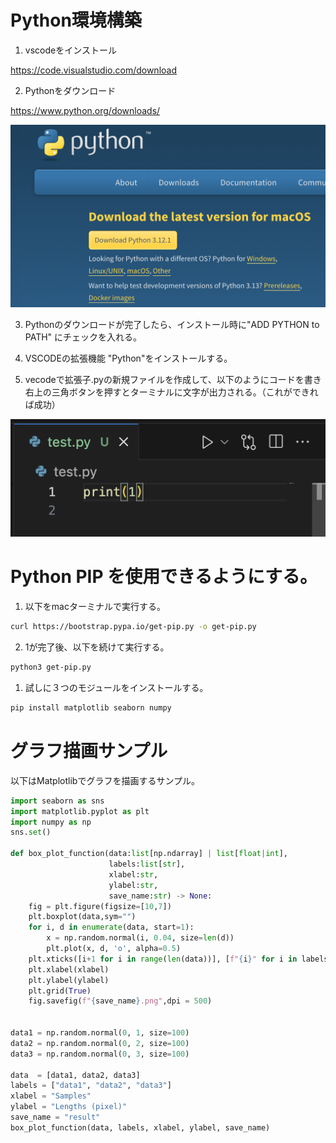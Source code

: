 # Python環境構築
1. vscodeをインストール
   
<a>https://code.visualstudio.com/download</a>
   
2. Pythonをダウンロード
   
<a>https://www.python.org/downloads/</a>

<div align="center">

![Start-up window](images/python_install.png)

</div>

3. Pythonのダウンロードが完了したら、インストール時に"ADD PYTHON to PATH" にチェックを入れる。
   
4. VSCODEの拡張機能 "Python"をインストールする。
   
5. vecodeで拡張子.pyの新規ファイルを作成して、以下のようにコードを書き右上の三角ボタンを押すとターミナルに文字が出力される。（これができれば成功）
   
<div align="center">

![Start-up window](images/python_demo.png)

</div>

# Python PIP を使用できるようにする。
1. 以下をmacターミナルで実行する。
```bash
curl https://bootstrap.pypa.io/get-pip.py -o get-pip.py
```
2. 1が完了後、以下を続けて実行する。
```bash
python3 get-pip.py
```

1. 試しに３つのモジュールをインストールする。
```bash
pip install matplotlib seaborn numpy
```

# グラフ描画サンプル
以下はMatplotlibでグラフを描画するサンプル。

```python
import seaborn as sns
import matplotlib.pyplot as plt
import numpy as np
sns.set()

def box_plot_function(data:list[np.ndarray] | list[float|int], 
                      labels:list[str], 
                      xlabel:str, 
                      ylabel:str, 
                      save_name:str) -> None:
    fig = plt.figure(figsize=[10,7])
    plt.boxplot(data,sym="")
    for i, d in enumerate(data, start=1):
        x = np.random.normal(i, 0.04, size=len(d)) 
        plt.plot(x, d, 'o', alpha=0.5)  
    plt.xticks([i+1 for i in range(len(data))], [f"{i}" for i in labels])
    plt.xlabel(xlabel)
    plt.ylabel(ylabel)
    plt.grid(True)
    fig.savefig(f"{save_name}.png",dpi = 500)


data1 = np.random.normal(0, 1, size=100)
data2 = np.random.normal(0, 2, size=100)
data3 = np.random.normal(0, 3, size=100)

data  = [data1, data2, data3]
labels = ["data1", "data2", "data3"]
xlabel = "Samples"
ylabel = "Lengths (pixel)"
save_name = "result"
box_plot_function(data, labels, xlabel, ylabel, save_name)
```


